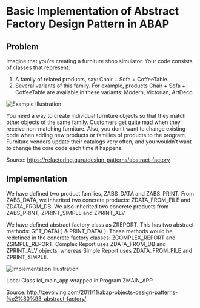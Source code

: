# Basic Implementation of Abstract Factory Design Pattern in ABAP

## Problem 
Imagine that you’re creating a furniture shop simulator. Your code consists of classes that represent:

1. A family of related products, say: Chair + Sofa + CoffeeTable.
2. Several variants of this family. For example, products Chair + Sofa + CoffeeTable are available in these variants: Modern, Victorian, ArtDeco.

![Example Illustration](https://refactoring.guru/images/patterns/diagrams/abstract-factory/problem-en.png)

You need a way to create individual furniture objects so that they match other objects of the same family. Customers get quite mad when they receive non-matching furniture.
Also, you don’t want to change existing code when adding new products or families of products to the program. Furniture vendors update their catalogs very often, and you wouldn’t want to change the core code each time it happens.


Source: https://refactoring.guru/design-patterns/abstract-factory


## Implementation

We have defined two product families, ZABS_DATA and ZABS_PRINT. From ZABS_DATA, we inherited two concrete products: ZDATA_FROM_FILE and ZDATA_FROM_DB. We also inherited two concrete products from ZABS_PRINT, ZPRINT_SIMPLE and ZPRINT_ALV.

We have defined abstract factory class as ZREPORT. This has two abstract methods: GET_DATA( ) & PRINT_DATA( ). These methods would be redefined in the concrete factory classes: ZCOMPLEX_REPORT and ZSIMPLE_REPORT. Complex Report uses ZDATA_FROM_DB and ZPRINT_ALV objects, whereas Simple Report uses ZDATA_FROM_FILE and ZPRINT_SIMPLE.


![Implementation Illustration](http://3.bp.blogspot.com/-aqcoQcNUJEA/T5NPI3fKeTI/AAAAAAAAAJg/WhQoPzxyrxw/s400/abs_actual_n.png)

Local Class lcl_main_app wrapped in Program ZMAIN_APP.


Source: http://zevolving.com/2011/11/abap-objects-design-patterns-%e2%80%93-abstract-factory/
